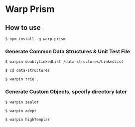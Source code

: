# Warp Prism


## How to use
`$ npm install -g warp-prism`  

### Generate Common Data Structures & Unit Test File    
`$ warpin doublyLinkedList /data-structures/LinkedList`  

`$ cd data-structures`  

`$ warpin trie .`  


### Generate Custom Objects, specify directory later
`$ warpin zealot`  

`$ warpin adept`

`$ warpin highTemplar`
